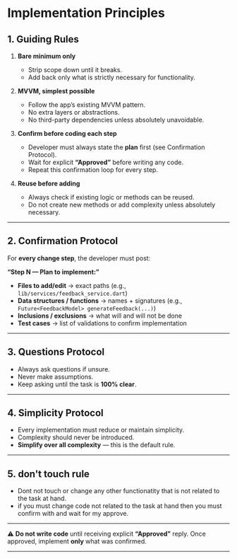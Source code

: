 

# **Implementation Principles**

## 1. **Guiding Rules**

1. **Bare minimum only**

   * Strip scope down until it breaks.
   * Add back only what is strictly necessary for functionality.

2. **MVVM, simplest possible**

   * Follow the app’s existing MVVM pattern.
   * No extra layers or abstractions.
   * No third-party dependencies unless absolutely unavoidable.

3. **Confirm before coding each step**

   * Developer must always state the **plan** first (see Confirmation Protocol).
   * Wait for explicit **“Approved”** before writing any code.
   * Repeat this confirmation loop for every step.

4. **Reuse before adding**

   * Always check if existing logic or methods can be reused.
   * Do not create new methods or add complexity unless absolutely necessary.

---

## 2. **Confirmation Protocol**

For **every change step**, the developer must post:

**“Step N — Plan to implement:”**

* **Files to add/edit** → exact paths (e.g., `lib/services/feedback_service.dart`)
* **Data structures / functions** → names + signatures (e.g., `Future<FeedbackModel> generateFeedback(...)`)
* **Inclusions / exclusions** → what will and will not be done
* **Test cases** → list of validations to confirm implementation

---

## 3. **Questions Protocol**

* Always ask questions if unsure.
* Never make assumptions.
* Keep asking until the task is **100% clear**.

---

## 4. **Simplicity Protocol**

* Every implementation must reduce or maintain simplicity.
* Complexity should never be introduced.
* **Simplify over all complexity** — this is the default rule.

---

## 5. **don't touch rule**

* Dont not touch or change any other functionatity that is not related to the task at hand. 
* if you must change code not related to the task at hand then you must confirm with and wait for my approve.

---


⚠️ **Do not write code** until receiving explicit **“Approved”** reply.
Once approved, implement **only** what was confirmed.

---